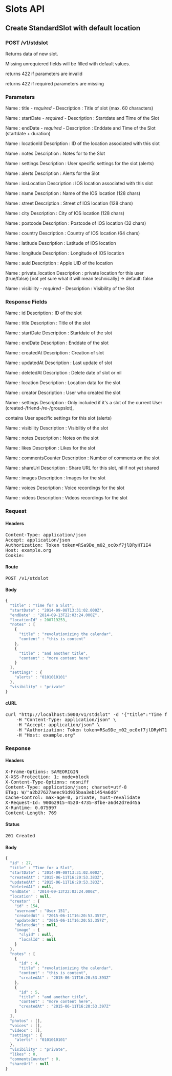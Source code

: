 # Slots API

## Create StandardSlot with default location

### POST /v1/stdslot

Returns data of new slot.

Missing unrequiered fields will be filled with default values.

returns 422 if parameters are invalid

returns 422 if required parameters are missing

### Parameters

Name : title *- required -*
Description : Title of slot (max. 60 characters)

Name : startDate *- required -*
Description : Startdate and Time of the Slot

Name : endDate *- required -*
Description : Enddate and Time of the Slot (startdate + duration)

Name : locationId
Description : ID of the location associated with this slot

Name : notes
Description : Notes for to the Slot

Name : settings
Description : User specific settings for the slot (alerts)

Name : alerts
Description : Alerts for the Slot

Name : iosLocation
Description : IOS location associated with this slot

Name : name
Description : Name of the IOS location (128 chars)

Name : street
Description : Street of IOS location (128 chars)

Name : city
Description : City of IOS location (128 chars)

Name : postcode
Description : Postcode of IOS location (32 chars)

Name : country
Description : Country of IOS location (64 chars)

Name : latitude
Description : Latitude of IOS location

Name : longitude
Description : Longitude of IOS location

Name : auid
Description : Apple UID of the location

Name : private_location
Description : private location for this user (true/false) [not yet sure what it will mean technically] -&gt; default: false

Name : visibility *- required -*
Description : Visibility of the Slot


### Response Fields

Name : id
Description : ID of the slot

Name : title
Description : Title of the slot

Name : startDate
Description : Startdate of the slot

Name : endDate
Description : Enddate of the slot

Name : createdAt
Description : Creation of slot

Name : updatedAt
Description : Last update of slot

Name : deletedAt
Description : Delete date of slot or nil

Name : location
Description : Location data for the slot

Name : creator
Description : User who created the slot

Name : settings
Description : Only included if it&#39;s a slot of the current User (created-/friend-/re-/groupslot),

contains User specific settings for this slot (alerts)

Name : visibility
Description : Visibiltiy of the slot

Name : notes
Description : Notes on the slot

Name : likes
Description : Likes for the slot

Name : commentsCounter
Description : Number of comments on the slot

Name : shareUrl
Description : Share URL for this slot, nil if not yet shared

Name : images
Description : Images for the slot

Name : voices
Description : Voice recordings for the slot

Name : videos
Description : Videos recordings for the slot

### Request

#### Headers

<pre>Content-Type: application/json
Accept: application/json
Authorization: Token token=RSa9De_m02_oc0xf7jlDRyHT1I4
Host: example.org
Cookie: </pre>

#### Route

<pre>POST /v1/stdslot</pre>

#### Body
```javascript
{
  "title" : "Time for a Slot",
  "startDate" : "2014-09-08T13:31:02.000Z",
  "endDate" : "2014-09-13T22:03:24.000Z",
  "locationId" : 200719253,
  "notes" : [
    {
      "title" : "revolutionizing the calendar",
      "content" : "this is content"
    },
    {
      "title" : "and another title",
      "content" : "more content here"
    }
  ],
  "settings" : {
    "alerts" : "0101010101"
  },
  "visibility" : "private"
}
```


#### cURL

<pre class="request">curl &quot;http://localhost:5000/v1/stdslot&quot; -d &#39;{&quot;title&quot;:&quot;Time for a Slot&quot;,&quot;startDate&quot;:&quot;2014-09-08T13:31:02.000Z&quot;,&quot;endDate&quot;:&quot;2014-09-13T22:03:24.000Z&quot;,&quot;locationId&quot;:200719253,&quot;notes&quot;:[{&quot;title&quot;:&quot;revolutionizing the calendar&quot;,&quot;content&quot;:&quot;this is content&quot;},{&quot;title&quot;:&quot;and another title&quot;,&quot;content&quot;:&quot;more content here&quot;}],&quot;settings&quot;:{&quot;alerts&quot;:&quot;0101010101&quot;},&quot;visibility&quot;:&quot;private&quot;}&#39; -X POST \
	-H &quot;Content-Type: application/json&quot; \
	-H &quot;Accept: application/json&quot; \
	-H &quot;Authorization: Token token=RSa9De_m02_oc0xf7jlDRyHT1I4&quot; \
	-H &quot;Host: example.org&quot;</pre>

### Response

#### Headers

<pre>X-Frame-Options: SAMEORIGIN
X-XSS-Protection: 1; mode=block
X-Content-Type-Options: nosniff
Content-Type: application/json; charset=utf-8
ETag: W/&quot;a2b27627aeec91d935baa3eb1454a6d6&quot;
Cache-Control: max-age=0, private, must-revalidate
X-Request-Id: 90062915-4520-4735-8fbe-a6d42d7ed45a
X-Runtime: 0.075997
Content-Length: 769</pre>

#### Status

<pre>201 Created</pre>

#### Body

```javascript
{
  "id" : 27,
  "title" : "Time for a Slot",
  "startDate" : "2014-09-08T13:31:02.000Z",
  "createdAt" : "2015-06-11T16:20:53.383Z",
  "updatedAt" : "2015-06-11T16:20:53.383Z",
  "deletedAt" : null,
  "endDate" : "2014-09-13T22:03:24.000Z",
  "location" : null,
  "creator" : {
    "id" : 154,
    "username" : "User 151",
    "createdAt" : "2015-06-11T16:20:53.357Z",
    "updatedAt" : "2015-06-11T16:20:53.357Z",
    "deletedAt" : null,
    "image" : {
      "clyid" : null,
      "localId" : null
    }
  },
  "notes" : [
    {
      "id" : 4,
      "title" : "revolutionizing the calendar",
      "content" : "this is content",
      "createdAt" : "2015-06-11T16:20:53.393Z"
    },
    {
      "id" : 5,
      "title" : "and another title",
      "content" : "more content here",
      "createdAt" : "2015-06-11T16:20:53.397Z"
    }
  ],
  "photos" : [],
  "voices" : [],
  "videos" : [],
  "settings" : {
    "alerts" : "0101010101"
  },
  "visibility" : "private",
  "likes" : 0,
  "commentsCounter" : 0,
  "shareUrl" : null
}
```
